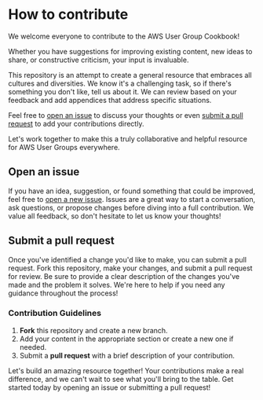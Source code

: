 # How to contribute

We welcome everyone to contribute to the AWS User Group Cookbook!

Whether you have suggestions for improving existing content, new ideas to share, or constructive criticism, your input is invaluable.

This repository is an attempt to create a general resource that embraces all cultures and diversities. We know it's a challenging task, so if there's something you don't like, tell us about it. We can review based on your feedback and add appendices that address specific situations.

Feel free to [open an issue](#open-an-issue) to discuss your thoughts or even [submit a pull request](#submit-a-pull-request) to add your contributions directly.

Let's work together to make this a truly collaborative and helpful resource for AWS User Groups everywhere.

## Open an issue

If you have an idea, suggestion, or found something that could be improved, feel free to [open a new issue](https://github.com/global-aws-community/aws-ug-cookbook/issues/new). Issues are a great way to start a conversation, ask questions, or propose changes before diving into a full contribution. We value all feedback, so don't hesitate to let us know your thoughts!

## Submit a pull request

Once you've identified a change you'd like to make, you can submit a pull request. Fork this repository, make your changes, and submit a pull request for review. Be sure to provide a clear description of the changes you've made and the problem it solves. We're here to help if you need any guidance throughout the process!

### Contribution Guidelines
1. **Fork** this repository and create a new branch.
2. Add your content in the appropriate section or create a new one if needed.
3. Submit a **pull request** with a brief description of your contribution.

Let's build an amazing resource together! Your contributions make a real difference, and we can't wait to see what you'll bring to the table. Get started today by opening an issue or submitting a pull request!